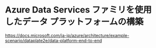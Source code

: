 
# Azure Data Services ファミリを使用したデータ プラットフォームの構築

https://docs.microsoft.com/ja-jp/azure/architecture/example-scenario/dataplate2e/data-platform-end-to-end
